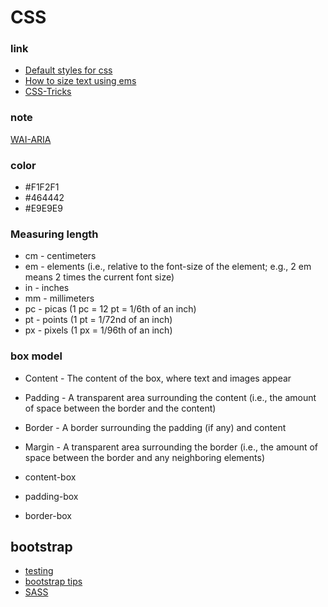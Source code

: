 # CSS

### link
- [Default styles for css](https://shapeshed.com/default-styles-for-css/)
- [How to size text using ems](http://clagnut.com/blog/348/)
- [CSS-Tricks](https://css-tricks.com/)

### note
[WAI-ARIA](https://www.w3.org/WAI/intro/aria.php)


### color
- #F1F2F1
- #464442
- #E9E9E9


### Measuring length ###
- cm - centimeters
- em - elements (i.e., relative to the font-size of the element; e.g., 2 em means 2 times the current font size)
- in - inches
- mm - millimeters
- pc - picas (1 pc = 12 pt = 1/6th of an inch)
- pt - points (1 pt = 1/72nd of an inch)
- px - pixels (1 px = 1/96th of an inch)


### box model ###
- Content - The content of the box, where text and images appear
- Padding - A transparent area surrounding the content (i.e., the amount of space between the border and the content)
- Border - A border surrounding the padding (if any) and content
- Margin - A transparent area surrounding the border (i.e., the amount of space between the border and any neighboring elements)

- content-box
- padding-box
- border-box

## bootstrap 
- [testing](http://codepen.io/shuk/pen/megGXL)
- [bootstrap tips](bootstrap.md)
- [SASS](SASS.md)


